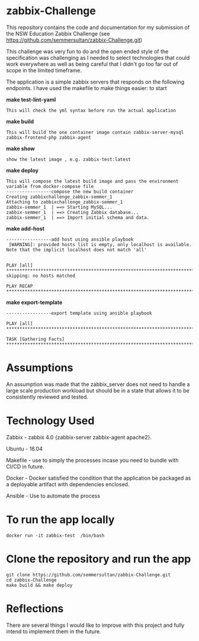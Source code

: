 # zabbix-Challenge

This repository contains the code and documentation for my submission of the NSW Education Zabbix Challenge (see https://github.com/semmersultan/zabbix-Challenge.git)

This challenge was very fun to do and the open ended style of the specification was challenging as I needed to select technologies that could work everywhere as well as being careful that I didn't go too far out of scope in the limited timeframe.

The application is a simple zabbix servers that responds on the following endpoints.
I have used the makefile to make things easier: to start

**make test-lint-yaml**
```
This will check the yml syntax before run the actual application
```

**make build**
```
This will build the one container image contain zabbix-server-mysql zabbix-frontend-php zabbix-agent
```
**make show**

```
show the latest image , e.g. zabbix-test:latest
```
**make deploy**
```
This will compose the latest build image and pass the environment variable from docker-compose file
-----------------compose the new build container
Creating zabbixchallenge_zabbix-semmer_1
Attaching to zabbixchallenge_zabbix-semmer_1
zabbix-semmer_1  | ==> Starting MySQL...
zabbix-semmer_1  | ==> Creating Zabbix database...
zabbix-semmer_1  | ==> Import initial schema and data.
```
**make add-host**

```
-----------------add host using ansible playbook
 [WARNING]: provided hosts list is empty, only localhost is available. Note that the implicit localhost does not match 'all'


PLAY [all] ************************************************************************************************************************************
skipping: no hosts matched

PLAY RECAP ************************************************************************************************************************************
```
**make export-template**
```
-----------------export template using ansible playbook

PLAY [all] ************************************************************************************************************************************

TASK [Gathering Facts] *****************************************************************************************
```

# Assumptions

An assumption was made that the zabbix_server does not need to handle a large scale production workload but should be in a state that allows it to be consistently reviewed and tested.

# Technology Used

Zabbix - zabbix 4.0  {zabbix-server zabbix-agent apache2}.

Ubuntu - 16.04

Makefile - use to simply the processes incase you need to bundle with CI/CD in future.

Docker - Docker satisfied the condition that the application be packaged as a deployable artifact with dependencies enclosed.

Ansible - Use to automate the process

# To run the app locally

```
docker run -it zabbix-test  /bin/bash  

```

# Clone the repository and run the app
```
git clone https://github.com/semmersultan/zabbix-Challenge.git
cd zabbix-Challenge
make build && make deploy
```

# Reflections

There are several things I would like to improve with this project and fully intend to implement them in the future.
